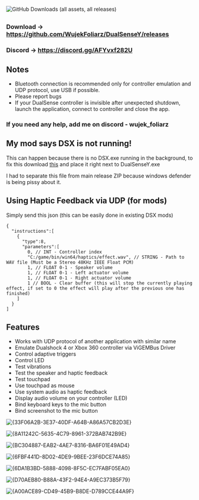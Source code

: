 ![GitHub Downloads (all assets, all releases)](https://img.shields.io/github/downloads/WujekFoliarz/DualSenseY/total)

##
### Download → https://github.com/WujekFoliarz/DualSenseY/releases
### Discord → https://discord.gg/AFYvxf282U

## Notes
- Bluetooth connection is recommended only for controller emulation and UDP protocol, use USB if possible.
- Please report bugs
- If your DualSense controller is invisible after unexpected shutdown, launch the application, connect to controller and close the app.

### If you need any help, add me on discord - wujek_foliarz

## My mod says DSX is not running!
This can happen because there is no DSX.exe running in the background, to fix this download [this](https://raw.githubusercontent.com/WujekFoliarz/DualSenseY/refs/heads/master/DSX/DSX.exe) and place it right next to DualSenseY.exe

I had to separate this file from main release ZIP because windows defender is being pissy about it.

## Using Haptic Feedback via UDP (for mods)
Simply send this json (this can be easily done in existing DSX mods)
```
{
  "instructions":[
    {
      "type":8,
      "parameters":[
        0, // INT - Controller index
        "C:/game/bin/win64/haptics/effect.wav", // STRING - Path to WAV file (Must be a Stereo 48KHz IEEE Float PCM)
        1, // FLOAT 0-1 - Speaker volume
        1, // FLOAT 0-1 - Left actuator volume
        1, // FLOAT 0-1 - Right actuator volume
        1 // BOOL - Clear buffer (this will stop the currently playing effect, if set to 0 the effect will play after the previous one has finished)
    ]
  }
]
```

## Features

- Works with UDP protocol of another application with similar name
- Emulate Dualshock 4 or Xbox 360 controller via ViGEMBus Driver
- Control adaptive triggers
- Control LED
- Test vibrations
- Test the speaker and haptic feedback
- Test touchpad
- Use touchpad as mouse
- Use system audio as haptic feedback
- Display audio volume on your controller (LED)
- Bind keyboard keys to the mic button
- Bind screenshot to the mic button


![{33F06A2B-3E37-40DF-A64B-A86A57CB2D3E}](https://github.com/user-attachments/assets/ec74dcef-403d-4769-99ae-f1b15bd52c64)

![{8A11242C-5635-4C79-8961-372BAB742B9E}](https://github.com/user-attachments/assets/93aaea5b-1dfd-4276-91c7-ab14df3f2455)

![{BC304887-EAB2-4AE7-8316-BA6F01E49AD4}](https://github.com/user-attachments/assets/e1f56fdd-71ae-4c9d-b9ee-3689cfab5123)

![{6FBF441D-8D02-4DE9-9BEE-23F6DCE74A85}](https://github.com/user-attachments/assets/0de75993-b78d-462c-bf5c-fcd5cb697df6)

![{6DA1B3BD-5888-4098-8F5C-EC7FABF05EA0}](https://github.com/user-attachments/assets/8f745832-6d37-45fc-8efc-17c00d795a75)

![{D70AEB80-B88A-43F2-94E4-A9EC373B5F79}](https://github.com/user-attachments/assets/38831a6d-6933-4abe-bf51-321103e1806e)

![{A00ACE89-CD49-45B9-B8DE-D789CCE44A9F}](https://github.com/user-attachments/assets/01c129e3-d6ff-4718-b424-45d4a96c45fb)





